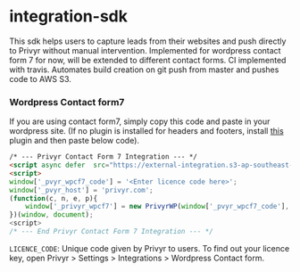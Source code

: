 # integration-sdk

This sdk helps users to capture leads from their websites and push directly to Privyr without manual intervention.
Implemented for wordpress contact form 7 for now, will be extended to different contact forms.
CI implemented with travis. Automates build creation on git push from master and pushes code to AWS S3.


### Wordpress Contact form7
If you are using contact form7, simply copy this code and paste in your wordpress site.
(If no plugin is installed for headers and footers, install [this](https://wordpress.org/plugins/insert-headers-and-footers/)  plugin and then paste below code).

```html
/* --- Privyr Contact Form 7 Integration --- */ 
<script async defer  src="https://external-integration.s3-ap-southeast-1.amazonaws.com/privyr-wordpress-intergration.js"></script>
<script>
window['_pvyr_wpcf7_code'] = '<Enter licence code here>';
window['_pvyr_host'] = 'privyr.com';
(function(c, n, e, p){
    window['_privyr_wpcf7'] = new PrivyrWP(window['_pvyr_wpcf7_code'], "your-name",  "your-email" , "tel");
})(window, document);
<script>
/* --- End Privyr Contact Form 7 Integration --- */ 
```

`LICENCE_CODE`: Unique code given by Privyr to users. To find out your licence key, open Privyr > Settings > Integrations > Wordpress Contact form. 
